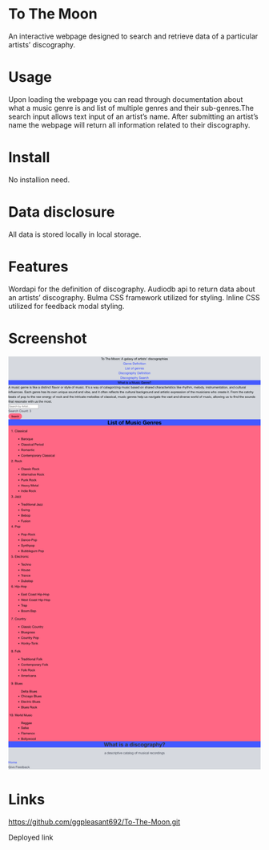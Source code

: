 # To The Moon
An interactive webpage designed to search and retrieve data of a particular artists’ discography.

# Usage
Upon loading the webpage you can read through documentation about what a music genre is and list of multiple genres and their sub-genres.The search input allows text input of an artist’s name. After submitting an artist’s name the webpage will return all information related to their discography. 

# Install
No installion need.

# Data disclosure
All data is stored locally in local storage.

# Features
Wordapi for the definition of discography. 
Audiodb api to return data about an artists’ discography. 
Bulma CSS framework utilized for styling.
Inline CSS utilized for feedback modal styling.

# Screenshot
 ![alt text](assets/To-The-Moon-screenshot.png)
# Links
https://github.com/ggpleasant692/To-The-Moon.git

Deployed link